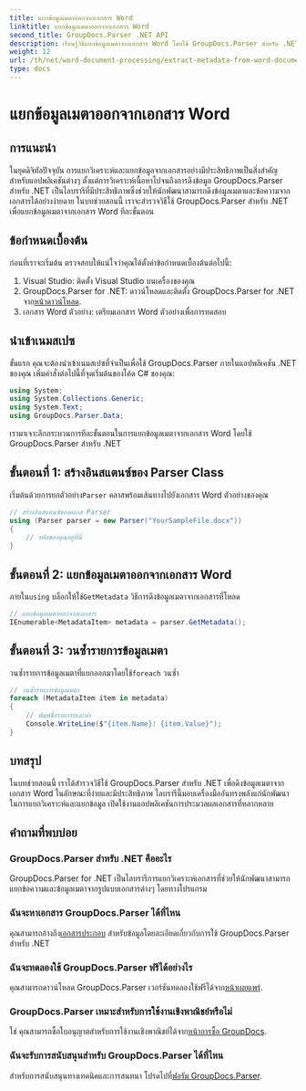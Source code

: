 ```yaml
---
title: แยกข้อมูลเมตาออกจากเอกสาร Word
linktitle: แยกข้อมูลเมตาออกจากเอกสาร Word
second_title: GroupDocs.Parser .NET API
description: เรียนรู้วิธีแยกข้อมูลเมตาจากเอกสาร Word โดยใช้ GroupDocs.Parser สำหรับ .NET ขั้นตอนง่ายๆ ในการแยกวิเคราะห์และดึงข้อมูลเอกสาร
weight: 12
url: /th/net/word-document-processing/extract-metadata-from-word-document/
type: docs
---
```

# แยกข้อมูลเมตาออกจากเอกสาร Word

## การแนะนำ
ในยุคดิจิทัลปัจจุบัน การแยกวิเคราะห์และแยกข้อมูลจากเอกสารอย่างมีประสิทธิภาพเป็นสิ่งสำคัญสำหรับแอปพลิเคชันต่างๆ ตั้งแต่การวิเคราะห์เนื้อหาไปจนถึงการดึงข้อมูล GroupDocs.Parser สำหรับ .NET เป็นไลบรารีที่มีประสิทธิภาพซึ่งช่วยให้นักพัฒนาสามารถดึงข้อมูลเมตาและข้อความจากเอกสารได้อย่างง่ายดาย ในบทช่วยสอนนี้ เราจะสำรวจวิธีใช้ GroupDocs.Parser สำหรับ .NET เพื่อแยกข้อมูลเมตาจากเอกสาร Word ทีละขั้นตอน
## ข้อกำหนดเบื้องต้น
ก่อนที่เราจะเริ่มต้น ตรวจสอบให้แน่ใจว่าคุณได้ตั้งค่าข้อกำหนดเบื้องต้นต่อไปนี้:
1. Visual Studio: ติดตั้ง Visual Studio บนเครื่องของคุณ
2.  GroupDocs.Parser for .NET: ดาวน์โหลดและติดตั้ง GroupDocs.Parser for .NET จาก[หน้าดาวน์โหลด](https://releases.groupdocs.com/parser/net/).
3. เอกสาร Word ตัวอย่าง: เตรียมเอกสาร Word ตัวอย่างเพื่อการทดสอบ
## นำเข้าเนมสเปซ
ขั้นแรก คุณจะต้องนำเข้าเนมสเปซที่จำเป็นเพื่อใช้ GroupDocs.Parser ภายในแอปพลิเคชัน .NET ของคุณ เพิ่มคำสั่งต่อไปนี้ที่จุดเริ่มต้นของโค้ด C# ของคุณ:
```csharp
using System;
using System.Collections.Generic;
using System.Text;
using GroupDocs.Parser.Data;
```
เรามาเจาะลึกกระบวนการทีละขั้นตอนในการแยกข้อมูลเมตาจากเอกสาร Word โดยใช้ GroupDocs.Parser สำหรับ .NET
## ขั้นตอนที่ 1: สร้างอินสแตนซ์ของ Parser Class
 เริ่มต้นด้วยการยกตัวอย่าง`Parser` คลาสพร้อมเส้นทางไปยังเอกสาร Word ตัวอย่างของคุณ
```csharp
// สร้างอินสแตนซ์ของคลาส Parser
using (Parser parser = new Parser("YourSampleFile.docx"))
{
    // รหัสของคุณอยู่ที่นี่
}
```
## ขั้นตอนที่ 2: แยกข้อมูลเมตาออกจากเอกสาร Word
 ภายใน`using` บล็อกให้ใช้`GetMetadata` วิธีการดึงข้อมูลเมตาจากเอกสารที่โหลด
```csharp
// แยกข้อมูลเมตาออกจากเอกสาร
IEnumerable<MetadataItem> metadata = parser.GetMetadata();
```
## ขั้นตอนที่ 3: วนซ้ำรายการข้อมูลเมตา
 วนซ้ำรายการข้อมูลเมตาที่แยกออกมาโดยใช้`foreach` วนซ้ำ
```csharp
// วนซ้ำรายการข้อมูลเมตา
foreach (MetadataItem item in metadata)
{
    // พิมพ์ชื่อรายการและค่า
    Console.WriteLine($"{item.Name}: {item.Value}");
}
```
## บทสรุป
ในบทช่วยสอนนี้ เราได้สำรวจวิธีใช้ GroupDocs.Parser สำหรับ .NET เพื่อดึงข้อมูลเมตาจากเอกสาร Word ในลักษณะที่ง่ายและมีประสิทธิภาพ ไลบรารีนี้มอบเครื่องมืออันทรงพลังแก่นักพัฒนาในการแยกวิเคราะห์และแยกข้อมูล เปิดใช้งานแอปพลิเคชันการประมวลผลเอกสารที่หลากหลาย

## คำถามที่พบบ่อย
### GroupDocs.Parser สำหรับ .NET คืออะไร
GroupDocs.Parser for .NET เป็นไลบรารีการแยกวิเคราะห์เอกสารที่ช่วยให้นักพัฒนาสามารถแยกข้อความและข้อมูลเมตาจากรูปแบบเอกสารต่างๆ โดยทางโปรแกรม
### ฉันจะหาเอกสาร GroupDocs.Parser ได้ที่ไหน
 คุณสามารถอ้างถึง[เอกสารประกอบ](https://tutorials.groupdocs.com/parser/net/) สำหรับข้อมูลโดยละเอียดเกี่ยวกับการใช้ GroupDocs.Parser สำหรับ .NET
### ฉันจะทดลองใช้ GroupDocs.Parser ฟรีได้อย่างไร
 คุณสามารถดาวน์โหลด GroupDocs.Parser เวอร์ชันทดลองใช้ฟรีได้จาก[หน้าเผยแพร่](https://releases.groupdocs.com/).
### GroupDocs.Parser เหมาะสำหรับการใช้งานเชิงพาณิชย์หรือไม่
 ใช่ คุณสามารถซื้อใบอนุญาตสำหรับการใช้งานเชิงพาณิชย์ได้จาก[หน้าการซื้อ GroupDocs](https://purchase.groupdocs.com/buy).
### ฉันจะรับการสนับสนุนสำหรับ GroupDocs.Parser ได้ที่ไหน
 สำหรับการสนับสนุนทางเทคนิคและการสนทนา โปรดไปที่[ฟอรัม GroupDocs.Parser](https://forum.groupdocs.com/c/parser/17).
